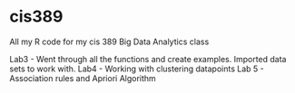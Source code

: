 # cis389
All my R code for my cis 389 Big Data Analytics class

Lab3 - Went through all the functions and create examples. Imported data sets to work with.
Lab4 - Working with clustering datapoints
Lab 5 - Association rules and Apriori Algorithm
